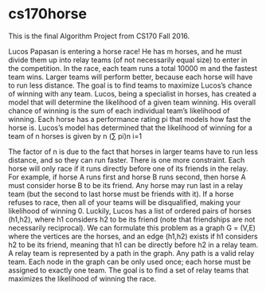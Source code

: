 # cs170horse
This is the final Algorithm Project from CS170 Fall 2016.

Lucos Papasan is entering a horse race! He has m horses, and he must divide them up into relay teams (of
not necessarily equal size) to enter in the competition. In the race, each team runs a total 10000 m and the
fastest team wins. Larger teams will perform better, because each horse will have to run less distance. The
goal is to find teams to maximize Lucos’s chance of winning with any team.
Lucos, being a specialist in horses, has created a model that will determine the likelihood of a given team
winning. His overall chance of winning is the sum of each individual team’s likelihood of winning. Each
horse has a performance rating pi
that models how fast the horse is. Lucos’s model has determined that the
likelihood of winning for a team of n horses is given by
 n
(∑ pi)n
 i=1

The factor of n is due to the fact that horses in larger teams have to run less distance, and so they can run
faster.
There is one more constraint. Each horse will only race if it runs directly before one of its friends in the
relay. For example, if horse A runs first and horse B runs second, then horse A must consider horse B to
be its friend. Any horse may run last in a relay team (but the second to last horse must be friends with it).
If a horse refuses to race, then all of your teams will be disqualified, making your likelihood of winning 0.
Luckily, Lucos has a list of ordered pairs of horses (h1,h2), where h1 considers h2 to be its friend (note that
friendships are not necessarily reciprocal). We can formulate this problem as a graph G = (V,E) where the
vertices are the horses, and an edge (h1,h2) exists if h1 considers h2 to be its friend, meaning that h1 can be
directly before h2 in a relay team. A relay team is represented by a path in the graph. Any path is a valid
relay team. Each node in the graph can be only used once; each horse must be assigned to exactly one team.
The goal is to find a set of relay teams that maximizes the likelihood of winning the race.

